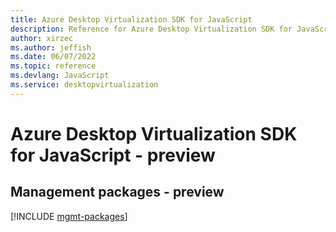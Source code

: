 ```yaml
---
title: Azure Desktop Virtualization SDK for JavaScript
description: Reference for Azure Desktop Virtualization SDK for JavaScript
author: xirzec
ms.author: jeffish
ms.date: 06/07/2022
ms.topic: reference
ms.devlang: JavaScript
ms.service: desktopvirtualization
---
```

# Azure Desktop Virtualization SDK for JavaScript - preview
## Management packages - preview
[!INCLUDE [mgmt-packages](desktop-virtualization-mgmt-index.md)]
